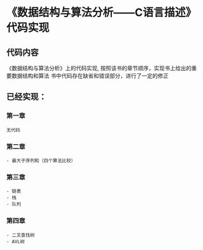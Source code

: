 # 《数据结构与算法分析——C语言描述》代码实现

## 代码内容
《数据结构与算法分析》上的代码实现,
按照该书的章节顺序，实现书上给出的重要数据结构和算法
书中代码存在缺省和错误部分，进行了一定的修正 

## 已经实现：
### 第一章
    无代码
### 第二章
    - 最大子序列和（四个算法比较）
### 第三章
	- 链表
	- 栈
	- 队列
### 第四章
	- 二叉查找树
	- AVL树